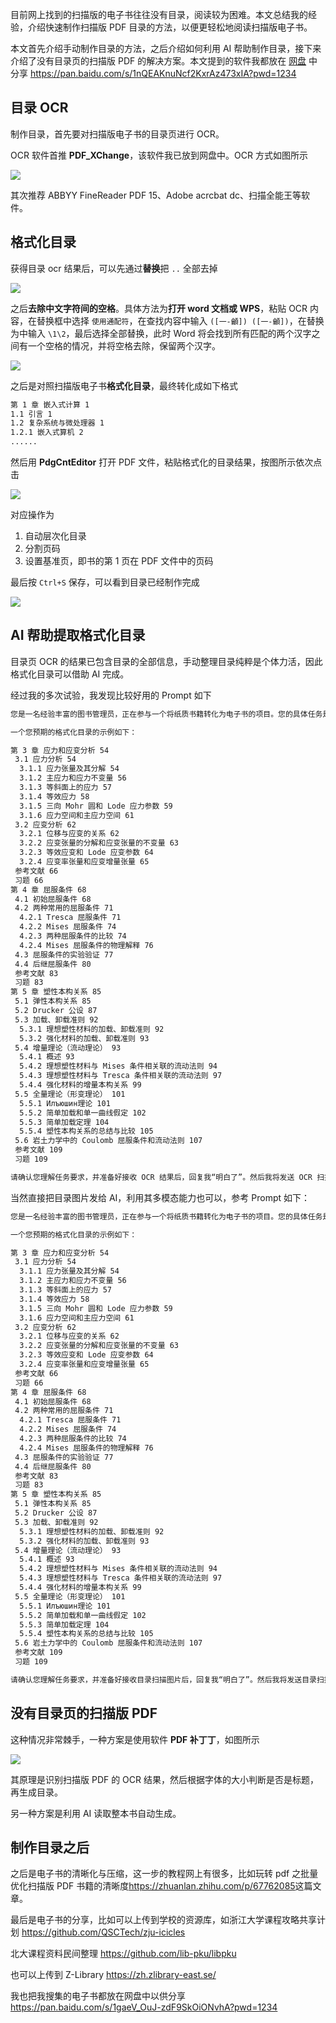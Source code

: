 <!-- #! https://zhuanlan.zhihu.com/p/661004681
# 扫描版 PDF 目录制作指南 -->

目前网上找到的扫描版的电子书往往没有目录，阅读较为困难。本文总结我的经验，介绍快速制作扫描版 PDF 目录的方法，以便更轻松地阅读扫描版电子书。

本文首先介绍手动制作目录的方法，之后介绍如何利用 AI 帮助制作目录，接下来介绍了没有目录页的扫描版 PDF 的解决方案。本文提到的软件我都放在 [网盘](https://pan.baidu.com/s/1nQEAKnuNcf2KxrAz473xIA?pwd=1234) 中分享
<https://pan.baidu.com/s/1nQEAKnuNcf2KxrAz473xIA?pwd=1234>

## 目录 OCR

制作目录，首先要对扫描版电子书的目录页进行 OCR。

OCR 软件首推 **PDF_XChange**，该软件我已放到网盘中。OCR 方式如图所示

![](PasteImage/2023-10-11-15-43-24.png)

其次推荐 ABBYY FineReader PDF 15、Adobe acrcbat dc、扫描全能王等软件。

## 格式化目录

获得目录 ocr 结果后，可以先通过**替换**把 `..` 全部去掉

![](PasteImage/2023-10-12-20-52-27.png)

之后**去除中文字符间的空格**。具体方法为**打开 word 文档或 WPS**，粘贴 OCR 内容，在替换框中选择 `使用通配符`，在查找内容中输入 `([一-龥]) ([一-龥])`，在替换为中输入 `\1\2`，最后选择全部替换，此时 Word 将会找到所有匹配的两个汉字之间有一个空格的情况，并将空格去除，保留两个汉字。

![](PasteImage/2023-10-12-20-57-04.png)

之后是对照扫描版电子书**格式化目录**，最终转化成如下格式

```txt
第 1 章 嵌入式计算 1
1.1 引言 1
1.2 复杂系统与微处理器 1
1.2.1 嵌入式算机 2
......
```

然后用 **PdgCntEditor** 打开 PDF 文件，粘贴格式化的目录结果，按图所示依次点击

![](PasteImage/2023-10-11-15-53-24.png)

对应操作为

1. 自动层次化目录
2. 分割页码
3. 设置基准页，即书的第 1 页在 PDF 文件中的页码

最后按 `Ctrl+S` 保存，可以看到目录已经制作完成

![](PasteImage/2023-10-11-15-56-16.png)

## AI 帮助提取格式化目录

目录页 OCR 的结果已包含目录的全部信息，手动整理目录纯粹是个体力活，因此格式化目录可以借助 AI 完成。

经过我的多次试验，我发现比较好用的 Prompt 如下

```txt
您是一名经验丰富的图书管理员，正在参与一个将纸质书籍转化为电子书的项目。您的具体任务是利用 OCR 技术扫描书籍目录，并对扫描结果进行格式化处理，以制作电子目录。我将向您提供一份目录的 OCR 扫描结果，您需要根据这些信息输出格式化的目录文本。格式化的目录应该包括章节编号、标题和页码。

一个您预期的格式化目录的示例如下：

第 3 章 应力和应变分析 54
 3.1 应力分析 54
  3.1.1 应力张量及其分解 54
  3.1.2 主应力和应力不变量 56
  3.1.3 等斜面上的应力 57
  3.1.4 等效应力 58
  3.1.5 三向 Mohr 圆和 Lode 应力参数 59
  3.1.6 应力空间和主应力空间 61
 3.2 应变分析 62
  3.2.1 位移与应变的关系 62
  3.2.2 应变张量的分解和应变张量的不变量 63
  3.2.3 等效应变和 Lode 应变参数 64
  3.2.4 应变率张量和应变增量张量 65
 参考文献 66
 习题 66
第 4 章 屈服条件 68
 4.1 初始屈服条件 68
 4.2 两种常用的屈服条件 71
  4.2.1 Tresca 屈服条件 71
  4.2.2 Mises 屈服条件 74
  4.2.3 两种屈服条件的比较 74
  4.2.4 Mises 屈服条件的物理解释 76
 4.3 屈服条件的实验验证 77
 4.4 后继屈服条件 80
 参考文献 83
 习题 83
第 5 章 塑性本构关系 85
 5.1 弹性本构关系 85
 5.2 Drucker 公设 87
 5.3 加载、卸载准则 92
  5.3.1 理想塑性材料的加载、卸载准则 92
  5.3.2 强化材料的加载、卸载准则 93
 5.4 增量理论（流动理论） 93
  5.4.1 概述 93
  5.4.2 理想塑性材料与 Mises 条件相关联的流动法则 94
  5.4.3 理想塑性材料与 Tresca 条件相关联的流动法则 97
  5.4.4 强化材料的增量本构关系 99
 5.5 全量理论（形变理论） 101
  5.5.1 Илъюшин理论 101
  5.5.2 简单加载和单一曲线假定 102
  5.5.3 简单加载定理 104
  5.5.4 塑性本构关系的总结与比较 105
 5.6 岩土力学中的 Coulomb 屈服条件和流动法则 107
 参考文献 109
 习题 109

请确认您理解任务要求，并准备好接收 OCR 结果后，回复我“明白了”。然后我将发送 OCR 扫描的内容给您。
```

当然直接把目录图片发给 AI，利用其多模态能力也可以，参考 Prompt 如下：

```txt
您是一名经验丰富的图书管理员，正在参与一个将纸质书籍转化为电子书的项目。您的具体任务是完成结构化的电子目录。我将向您提供书籍目录扫描图片，您需要认真查看图片的内容，注意章节编号、标题和页码等信息，然后返回格式化的目录文本。您需要仔细检查目录文本与图片的内容是否一致。

一个您预期的格式化目录的示例如下：

第 3 章 应力和应变分析 54
 3.1 应力分析 54
  3.1.1 应力张量及其分解 54
  3.1.2 主应力和应力不变量 56
  3.1.3 等斜面上的应力 57
  3.1.4 等效应力 58
  3.1.5 三向 Mohr 圆和 Lode 应力参数 59
  3.1.6 应力空间和主应力空间 61
 3.2 应变分析 62
  3.2.1 位移与应变的关系 62
  3.2.2 应变张量的分解和应变张量的不变量 63
  3.2.3 等效应变和 Lode 应变参数 64
  3.2.4 应变率张量和应变增量张量 65
 参考文献 66
 习题 66
第 4 章 屈服条件 68
 4.1 初始屈服条件 68
 4.2 两种常用的屈服条件 71
  4.2.1 Tresca 屈服条件 71
  4.2.2 Mises 屈服条件 74
  4.2.3 两种屈服条件的比较 74
  4.2.4 Mises 屈服条件的物理解释 76
 4.3 屈服条件的实验验证 77
 4.4 后继屈服条件 80
 参考文献 83
 习题 83
第 5 章 塑性本构关系 85
 5.1 弹性本构关系 85
 5.2 Drucker 公设 87
 5.3 加载、卸载准则 92
  5.3.1 理想塑性材料的加载、卸载准则 92
  5.3.2 强化材料的加载、卸载准则 93
 5.4 增量理论（流动理论） 93
  5.4.1 概述 93
  5.4.2 理想塑性材料与 Mises 条件相关联的流动法则 94
  5.4.3 理想塑性材料与 Tresca 条件相关联的流动法则 97
  5.4.4 强化材料的增量本构关系 99
 5.5 全量理论（形变理论） 101
  5.5.1 Илъюшин理论 101
  5.5.2 简单加载和单一曲线假定 102
  5.5.3 简单加载定理 104
  5.5.4 塑性本构关系的总结与比较 105
 5.6 岩土力学中的 Coulomb 屈服条件和流动法则 107
 参考文献 109
 习题 109

请确认您理解任务要求，并准备好接收目录扫描图片后，回复我“明白了”。然后我将发送目录扫描图片给您。

```

## 没有目录页的扫描版 PDF

这种情况非常棘手，一种方案是使用软件 **PDF 补丁丁**，如图所示

![](PasteImage/2023-10-13-12-43-29.png)

其原理是识别扫描版 PDF 的 OCR 结果，然后根据字体的大小判断是否是标题，再生成目录。

另一种方案是利用 AI 读取整本书自动生成。

## 制作目录之后

之后是电子书的清晰化与压缩，这一步的教程网上有很多，比如玩转 pdf 之批量优化扫描版 PDF 书籍的清晰度<https://zhuanlan.zhihu.com/p/67762085>这篇文章。

最后是电子书的分享，比如可以上传到学校的资源库，如浙江大学课程攻略共享计划
<https://github.com/QSCTech/zju-icicles>

北大课程资料民间整理
<https://github.com/lib-pku/libpku>

也可以上传到 Z-Library
<https://zh.zlibrary-east.se/>

我也把我搜集的电子书都放在网盘中以供分享
<https://pan.baidu.com/s/1gaeV_OuJ-zdF9SkOiONvhA?pwd=1234>
